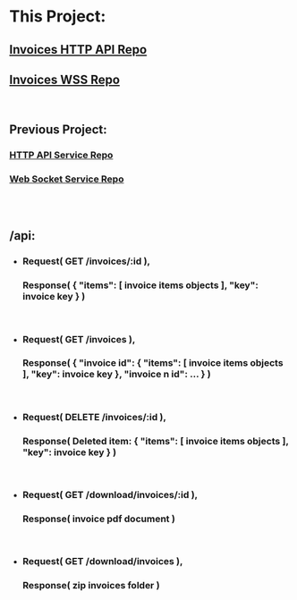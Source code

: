 # This Project:
## [Invoices HTTP API Repo](https://github.com/TooWorthless/InvoicesHttpApi)

## [Invoices WSS Repo](https://github.com/TooWorthless/InvoicesWSS)

<br>

## Previous Project:
### [HTTP API Service Repo](https://github.com/TooWorthless/HttpApiService)

### [Web Socket Service Repo](https://github.com/TooWorthless/WebSocketService)


<br><br>

## /api:
- ### Request( GET /invoices/:id ),
    ### Response( { "items": [ invoice items objects ], "key": invoice key } )
    <br>
- ### Request( GET /invoices ),
    ### Response( { "invoice id": { "items": [ invoice items objects ], "key": invoice key }, "invoice n id": ... } )
    <br>
- ### Request( DELETE /invoices/:id ),
    ### Response( Deleted item: { "items": [ invoice items objects ], "key": invoice key } )
    <br>
- ### Request( GET /download/invoices/:id ),
    ### Response( invoice pdf document )
    <br>
- ### Request( GET /download/invoices ),
    ### Response( zip invoices folder )